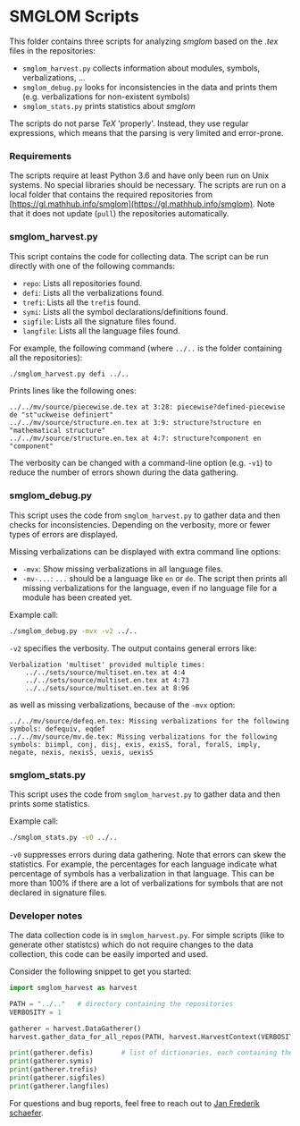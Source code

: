 SMGLOM Scripts
===

This folder contains three scripts for analyzing *smglom* based on the *.tex* files in the repositories:
* `smglom_harvest.py` collects information about modules, symbols, verbalizations, ...
* `smglom_debug.py` looks for inconsistencies in the data and prints them (e.g. verbalizations for non-existent symbols)
* `smglom_stats.py` prints statistics about *smglom*

The scripts do not parse *TeX* 'properly'.
Instead, they use regular expressions, which means that the parsing is very limited
and error-prone.

### Requirements

The scripts require at least Python 3.6 and have only been run on Unix systems.
No special libraries should be necessary.
The scripts are run on a local folder that contains the required repositories
from [https://gl.mathhub.info/smglom](https://gl.mathhub.info/smglom).
Note that it does not update (`pull`) the repositories automatically.


### smglom_harvest.py

This script contains the code for collecting data.
The script can be run directly with one of the following commands:
* `repo`: Lists all repositories found.
* `defi`: Lists all the verbalizations found.
* `trefi`: Lists all the `trefi`s found.
* `symi`: Lists all the symbol declarations/definitions found.
* `sigfile`: Lists all the signature files found.
* `langfile`: Lists all the language files found.

For example, the following command (where `../..` is the folder containing all the repositories):

```bash
./smglom_harvest.py defi ../..
```

Prints lines like the following ones:

```
../../mv/source/piecewise.de.tex at 3:28: piecewise?defined-piecewise de "st"uckweise definiert"
../../mv/source/structure.en.tex at 3:9: structure?structure en "mathematical structure"
../../mv/source/structure.en.tex at 4:7: structure?component en "component"
```

The verbosity can be changed with a command-line option (e.g. `-v1`) to reduce the number of errors
shown during the data gathering.

### smglom_debug.py

This script uses the code from `smglom_harvest.py` to gather data and then checks for
inconsistencies.
Depending on the verbosity, more or fewer types of errors are displayed.

Missing verbalizations can be displayed with extra command line options:
* `-mvx`: Show missing verbalizations in all language files.
* `-mv-...`: `...` should be a language like `en` or `de`.
        The script then prints all missing verbalizations for the language,
        even if no language file for a module has been created yet.

Example call:
```bash
./smglom_debug.py -mvx -v2 ../..
```

`-v2` specifies the verbosity.
The output contains general errors like:
```
Verbalization 'multiset' provided multiple times:
    ../../sets/source/multiset.en.tex at 4:4
    ../../sets/source/multiset.en.tex at 4:73
    ../../sets/source/multiset.en.tex at 8:96
```
as well as missing verbalizations, because of the `-mvx` option:
```
../../mv/source/defeq.en.tex: Missing verbalizations for the following symbols: defequiv, eqdef
../../mv/source/mv.de.tex: Missing verbalizations for the following symbols: biimpl, conj, disj, exis, exisS, foral, foralS, imply, negate, nexis, nexisS, uexis, uexisS
```

### smglom_stats.py

This script uses the code from `smglom_harvest.py` to gather data and then prints some statistics.

Example call:
```bash
./smglom_stats.py -v0 ../..
```

`-v0` suppresses errors during data gathering.
Note that errors can skew the statistics. For example, the percentages for each language
indicate what percentage of symbols has a verbalization in that language.
This can be more than 100% if there are a lot of verbalizations for symbols
that are not declared in signature files.

### Developer notes

The data collection code is in `smglom_harvest.py`.
For simple scripts (like to generate other statistcs)
which do not require changes to the data collection,
this code can be easily imported and used.

Consider the following snippet to get you started:
```python
import smglom_harvest as harvest

PATH = "../.."   # directory containing the repositories
VERBOSITY = 1

gatherer = harvest.DataGatherer()
harvest.gather_data_for_all_repos(PATH, harvest.HarvestContext(VERBOSITY, gatherer))

print(gatherer.defis)       # list of dictionaries, each containing the data for one defi
print(gatherer.symis)
print(gatherer.trefis)
print(gatherer.sigfiles)
print(gatherer.langfiles)
```

For questions and bug reports, feel free to reach out to [Jan Frederik schaefer](https://kwarc.info/people/jfschaefer/).
